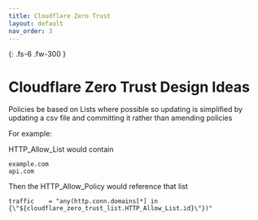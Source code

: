 ```yaml
---
title: Cloudflare Zero Trust
layout: default
nav_order: 3
---
```

{: .fs-6 .fw-300 }

# Cloudflare Zero Trust Design Ideas

Policies be based on Lists where possible so updating is simplified by updating a csv file and committing it rather than amending policies

For example:

HTTP_Allow_List would contain 
```
example.com
api.com
```
Then the HTTP_Allow_Policy would reference that list
```
traffic    = "any(http.conn.domains[*] in {\"${cloudflare_zero_trust_list.HTTP_Allow_List.id}\"})"
```